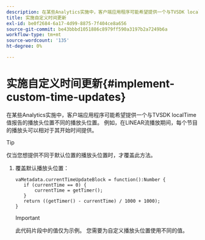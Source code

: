 ```yaml
---
description: 在某些Analytics实施中，客户端应用程序可能希望提供一个与TVSDK localTime值报告的播放头位置不同的播放头位置。 例如，在LINEAR流播放期间，每个节目的播放头可以相对于其开始时间提供。
title: 实施自定义时间更新
exl-id: be0f2684-6a17-4d99-8875-7f404ce8a656
source-git-commit: be43bbbd1051886c8979ff590a3197b2a7249b6a
workflow-type: tm+mt
source-wordcount: '135'
ht-degree: 0%

---
```


# 实施自定义时间更新{#implement-custom-time-updates}

在某些Analytics实施中，客户端应用程序可能希望提供一个与TVSDK localTime值报告的播放头位置不同的播放头位置。 例如，在LINEAR流播放期间，每个节目的播放头可以相对于其开始时间提供。

>[!TIP]
>
>仅当您想提供不同于默认位置的播放头位置时，才覆盖此方法。

1. 覆盖默认播放头位置：

   ```
   vaMetadata.currentTimeUpdateBlock = function():Number { 
      if (currentTime == 0) { 
          currentTime = getTimer(); 
      } 
      return ((getTimer() - currentTime) / 1000 + 1000); 
   }
   ```

   >[!IMPORTANT]
   >
   >此代码片段中的值仅为示例。 您需要为自定义播放头位置使用不同的值。
